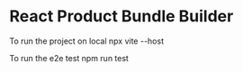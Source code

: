 # React Product Bundle Builder

To run the project on local
npx vite --host

To run the e2e test
npm run test
